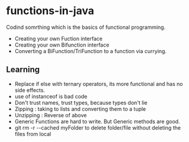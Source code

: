 # functions-in-java
Codind somrthing which is the basics of functional programming.

- Creating your own Fuction interface
- Creating your own Bifunction interface
- Converting a BiFunction/TriFunction to a function via currying.



## Learning

- Replace if else with ternary operators, its more functional and has no side effects.
- use of instanceof is bad code
- Don't trust names, trust types, because types don't lie
- Zipping : taking to lists and converting them to a tuple
- Unzipping : Reverse of above
- Generic Functions are hard to write. But Generic methods are good.
- git rm -r --cached myFolder to delete folder/file without deleting the files from local
